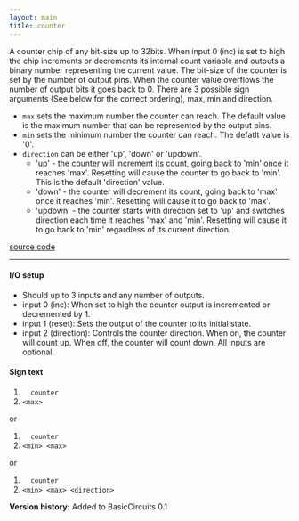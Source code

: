 ```yaml
---
layout: main
title: counter
---
```


A counter chip of any bit-size up to 32bits. When input 0 (inc) is set to high the chip increments or decrements its internal count variable and outputs a binary number representing the current value. 
The bit-size of the counter is set by the number of output pins. When the counter value overflows the number of output bits it goes back to 0.
There are 3 possible sign arguments (See below for the correct ordering), max, min and direction. 

- `max` sets the maximum number the counter can reach. The default value is the maximum number that can be represented by the output pins. 
- `min` sets the minimum number the counter can reach. The defatlt value is '0'.
- `direction` can be either 'up', 'down' or 'updown'. 
	- 'up' - the counter will increment its count, going back to 'min' once it reaches 'max'. Resetting will cause the counter to go back to 'min'. This is the default 'direction' value.
	- 'down' - the counter will decrement its count, going back to 'max' once it reaches 'min'. Resetting will cause it to go back to 'max'. 
	- 'updown' - the counter starts with direction set to 'up' and switches direction each time it reaches 'max' and 'min'. Resetting will cause it to go back to 'min' regardless of its current direction.
	  
[source code](https://github.com/eisental/BasicCircuits/blob/master/src/main/java/org/tal/basiccircuits/counter.java)

* * *


#### I/O setup 
- Should up to 3 inputs and any number of outputs.
- input 0 (inc): When set to high the counter output is incremented or decremented by 1.
- input 1 (reset): Sets the output of the counter to its initial state.
- input 2 (direction): Controls the counter direction. When on, the counter will count up. When off, the counter will count down.
All inputs are optional.

#### Sign text
1. `   counter   `
2. ` <max> `

or 
1. `   counter   `
2. ` <min> <max> `

or
1. `   counter   `
2. ` <min> <max> <direction> `

__Version history:__ Added to BasicCircuits 0.1